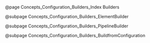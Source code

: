 @page Concepts_Configuration_Builders_Index Builders

@subpage Concepts_Configuration_Builders_ElementBuilder

@subpage Concepts_Configuration_Builders_PipelineBuilder

@subpage Concepts_Configuration_Builders_BuildfromConfiguration
